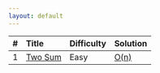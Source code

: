 ```yaml
---
layout: default
---
```


[comment]: <> (reference template: https://github.com/pages-themes/minimal/blob/master/index.md)

| #          | Title                                                          | Difficulty | Solution         |
|:-----------|:---------------------------------------------------------------|:-----------|:-----------------|
| 1          | [Two Sum](https://leetcode.com/problems/two-sum/#/description) | Easy       |[O(n)](solutions/two_sum.md)|
